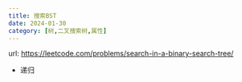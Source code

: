 ```yaml
---
title: 搜索BST
date: 2024-01-30
category: [树,二叉搜索树,属性]
---
```


url: https://leetcode.com/problems/search-in-a-binary-search-tree/



- 递归